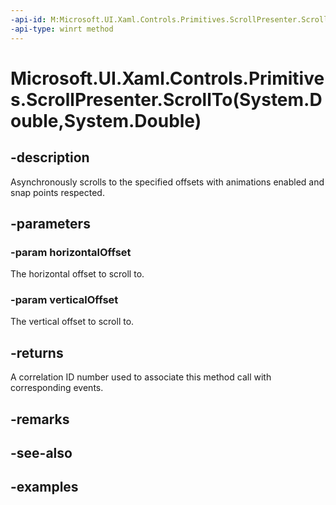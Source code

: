 ```yaml
---
-api-id: M:Microsoft.UI.Xaml.Controls.Primitives.ScrollPresenter.ScrollTo(System.Double,System.Double)
-api-type: winrt method
---
```


# Microsoft.UI.Xaml.Controls.Primitives.ScrollPresenter.ScrollTo(System.Double,System.Double)

<!--
public int ScrollTo (double horizontalOffset, double verticalOffset);
-->


## -description

Asynchronously scrolls to the specified offsets with animations enabled and snap points respected.

## -parameters

### -param horizontalOffset

The horizontal offset to scroll to.

### -param verticalOffset

The vertical offset to scroll to.

## -returns

A correlation ID number used to associate this method call with corresponding events.

## -remarks

## -see-also

## -examples


